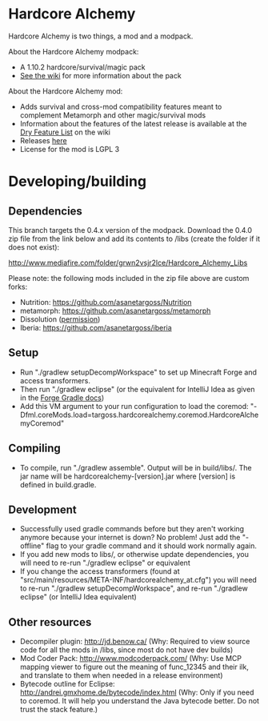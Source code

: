 # Hardcore Alchemy
Hardcore Alchemy is two things, a mod and a modpack.

About the Hardcore Alchemy modpack:
* A 1.10.2 hardcore/survival/magic pack
* [See the wiki](https://github.com/asanetargoss/HardcoreAlchemy/wiki) for more information about the pack

About the Hardcore Alchemy mod:
* Adds survival and cross-mod compatibility features meant to complement Metamorph and other magic/survival mods
* Information about the features of the latest release is available at the [Dry Feature List](https://github.com/asanetargoss/HardcoreAlchemy/wiki/Dry-Feature-List) on the wiki
* Releases [here](https://github.com/asanetargoss/HardcoreAlchemy/releases)
* License for the mod is LGPL 3

# Developing/building

## Dependencies
This branch targets the 0.4.x version of the modpack. Download the 0.4.0 zip file from the link below and add its contents to /libs (create the folder if it does not exist):

http://www.mediafire.com/folder/grwn2vsjr2lce/Hardcore_Alchemy_Libs

Please note: the following mods included in the zip file above are custom forks:
* Nutrition: https://github.com/asanetargoss/Nutrition
* metamorph: https://github.com/asanetargoss/metamorph
* Dissolution ([permission](https://i.imgur.com/b7sN6lL.png))
* Iberia: https://github.com/asanetargoss/iberia

## Setup
* Run "./gradlew setupDecompWorkspace" to set up Minecraft Forge and access transformers.
* Then run "./gradlew eclipse" (or the equivalent for IntelliJ Idea as given in the [Forge Gradle docs](https://forgegradle.readthedocs.io/en/latest/))
* Add this VM argument to your run configuration to load the coremod: "-Dfml.coreMods.load=targoss.hardcorealchemy.coremod.HardcoreAlchemyCoremod"

## Compiling
* To compile, run "./gradlew assemble". Output will be in build/libs/. The jar name will be hardcorealchemy-[version].jar where [version] is defined in build.gradle.

## Development
* Successfully used gradle commands before but they aren't working anymore because your internet is down? No problem! Just add the "-offline" flag to your gradle command and it should work normally again.
* If you add new mods to libs/, or otherwise update dependencies, you will need to re-run "./gradlew eclipse" or equivalent
* If you change the access transformers (found at "src/main/resources/META-INF/hardcorealchemy_at.cfg") you will need to re-run "./gradlew setupDecompWorkspace", and re-run "./gradlew eclipse" (or IntelliJ Idea equivalent)

## Other resources
* Decompiler plugin: http://jd.benow.ca/ (Why: Required to view source code for all the mods in /libs, since most do not have dev builds)
* Mod Coder Pack: http://www.modcoderpack.com/ (Why: Use MCP mapping viewer to figure out the meaning of func_12345 and their ilk, and translate to them when needed in a release environment)
* Bytecode outline for Eclipse: http://andrei.gmxhome.de/bytecode/index.html (Why: Only if you need to coremod. It will help you understand the Java bytecode better. Do not trust the stack feature.)